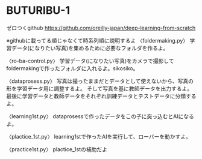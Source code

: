 # BUTURIBU-1
ゼロつくgithub https://github.com/oreilly-japan/deep-learning-from-scratch

※githubに載ってる順じゃなくて時系列順に説明するよ
〈foldermaking.py〉
    学習データ(になりたい写真)を集めるために必要なフォルダを作るよ。

〈ro-ba-control.py〉
    学習データ(になりたい写真)をカメラで撮影してfoldermakingで作ったフォルダに入れるよ。sikosiko。

〈dataprosess.py〉
    写真は撮ったままだとデータとして使えないから、写真の形を学習データ用に調整するよ。
    そして写真を基に教師データを出力するよ。
    最後に学習データと教師データをそれぞれ訓練データとテストデータに分類するよ。

〈learning1st.py〉
    dataprosessで作ったデータをこの子に突っ込むとAIになるよ。

〈plactice_1st.py〉
    learning1stで作ったAIを実行して、ローバーを動かすよ。

〈practice1st.py〉
    plactice_1stの補助だよ
